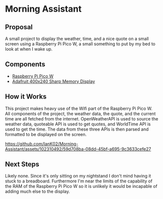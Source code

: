 # Morning Assistant
## Proposal
A small project to display the weather, time, and a nice quote on a small screen using a Raspberry Pi Pico W, a small something to put by my bed 
to look at when I wake up. 

## Components
 - [Raspberry Pi Pico W](https://www.raspberrypi.com/documentation/microcontrollers/raspberry-pi-pico.html)
 - [Adafruit 400x240 Sharp Memory Display](https://www.adafruit.com/product/4694)

## How it Works
This project makes heavy use of the Wifi part of the Raspberry Pi Pico W. All components of the project, the weather data, the quote, and the current time
are all fetched from the internet. OpenWeatherAPI is used to source the weather data, quoteable API is used to get quotes, and WorldTime API is used to 
get the time. The data from these three APIs is then parsed and formatted to be displayed on the screen.


https://github.com/IanK02/Morning-Assistant/assets/102310492/59d708ba-08dd-45bf-a695-9c3633cefe27


## Next Steps
Likely none. Since it's only sitting on my nightstand I don't mind having it stuck to a breadboard. Furthermore I'm near the limits of the capability of 
the RAM of the Raspberry Pi Pico W so it is unlikely it would be incapable of adding much else to the display.
